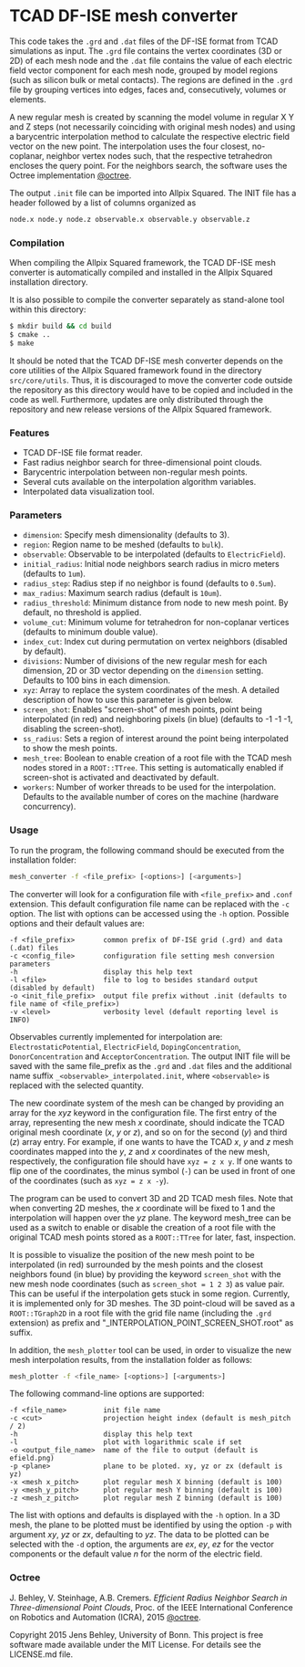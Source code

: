 # TCAD DF-ISE mesh converter
This code takes the `.grd` and `.dat` files of the DF-ISE format from TCAD simulations as input. The `.grd` file contains the vertex coordinates (3D or 2D) of each mesh node and the `.dat` file contains the value of each electric field vector component for each mesh node, grouped by model regions (such as silicon bulk or metal contacts). The regions are defined in the `.grd` file by grouping vertices into edges, faces and, consecutively, volumes or elements.

A new regular mesh is created by scanning the model volume in regular X Y and Z steps (not necessarily coinciding with original mesh nodes) and using a barycentric interpolation method to calculate the respective electric field vector on the new point. The interpolation uses the four closest, no-coplanar, neighbor vertex nodes such, that the respective tetrahedron encloses the query point. For the neighbors search, the software uses the Octree implementation [@octree].

The output `.init` file can be imported into Allpix Squared. The INIT file has a header followed by a list of columns organized as
```bash
node.x node.y node.z observable.x observable.y observable.z
```

### Compilation

When compiling the Allpix Squared framework, the TCAD DF-ISE mesh converter is automatically compiled and installed in the Allpix Squared installation directory.

It is also possible to compile the converter separately as stand-alone tool within this directory:
```bash
$ mkdir build && cd build
$ cmake ..
$ make
```

It should be noted that the TCAD DF-ISE mesh converter depends on the core utilities of the Allpix Squared framework found in the directory `src/core/utils`. Thus, it is discouraged to move the converter code outside the repository as this directory would have to be copied and included in the code as well. Furthermore, updates are only distributed through the repository and new release versions of the Allpix Squared framework.

### Features
- TCAD DF-ISE file format reader.
- Fast radius neighbor search for three-dimensional point clouds.
- Barycentric interpolation between non-regular mesh points.
- Several cuts available on the interpolation algorithm variables.
- Interpolated data visualization tool.

### Parameters
* `dimension`: Specify mesh dimensionality (defaults to 3).
* `region`: Region name to be meshed (defaults to `bulk`).
* `observable`: Observable to be interpolated (defaults to `ElectricField`).
* `initial_radius`: Initial node neighbors search radius in micro meters (defaults to `1um`).
* `radius_step`: Radius step if no neighbor is found (defaults to `0.5um`).
* `max_radius`: Maximum search radius (default is `10um`).
* `radius_threshold`: Minimum distance from node to new mesh point. By default, no threshold is applied.
* `volume_cut`: Minimum volume for tetrahedron for non-coplanar vertices (defaults to minimum double value).
* `index_cut`: Index cut during permutation on vertex neighbors (disabled by default).
* `divisions`: Number of divisions of the new regular mesh for each dimension, 2D or 3D vector depending on the `dimension` setting. Defaults to 100 bins in each dimension.
* `xyz`: Array to replace the system coordinates of the mesh. A detailed description of how to use this parameter is given below.
* `screen_shot`: Enables "screen-shot" of mesh points, point being interpolated (in red) and neighboring pixels (in blue) (defaults to -1 -1 -1, disabling the screen-shot).
* `ss_radius`: Sets a region of interest around the point being interpolated to show the mesh points.
* `mesh_tree`: Boolean to enable creation of a root file with the TCAD mesh nodes stored in a `ROOT::TTree`. This setting is automatically enabled if screen-shot is activated and deactivated by default.
* `workers`: Number of worker threads to be used for the interpolation. Defaults to the available number of cores on the machine (hardware concurrency).

### Usage
To run the program, the following command should be executed from the installation folder:
```bash
mesh_converter -f <file_prefix> [<options>] [<arguments>]
```
The converter will look for a configuration file with `<file_prefix>` and `.conf` extension. This default configuration file name can be replaced with the `-c` option.
The list with options can be accessed using the `-h` option.
Possible options and their default values are:
```
-f <file_prefix>       common prefix of DF-ISE grid (.grd) and data (.dat) files
-c <config_file>	   configuration file setting mesh conversion parameters
-h                     display this help text
-l <file>              file to log to besides standard output (disabled by default)
-o <init_file_prefix>  output file prefix without .init (defaults to file name of <file_prefix>)
-v <level>             verbosity level (default reporting level is INFO)
```

Observables currently implemented for interpolation are: `ElectrostaticPotential`, `ElectricField`, `DopingConcentration`, `DonorConcentration` and `AcceptorConcentration`.
The output INIT file will be saved with the same file_prefix as the `.grd` and `.dat` files and the additional name suffix `_<observable>_interpolated.init`, where `<observable>` is replaced with the selected quantity.

The new coordinate system of the mesh can be changed by providing an array for the *xyz* keyword in the configuration file. The first entry of the array, representing the new mesh *x* coordinate, should indicate the TCAD original mesh coordinate (*x*, *y* or *z*), and so on for the second (*y*) and third (*z*) array entry. For example, if one wants to have the TCAD *x*, *y* and *z* mesh coordinates mapped into the *y*, *z* and *x* coordinates of the new mesh, respectively, the configuration file should have `xyz = z x y`. If one wants to flip one of the coordinates, the minus symbol (`-`) can be used in front of one of the coordinates (such as `xyz = z x -y`).

The program can be used to convert 3D and 2D TCAD mesh files. Note that when converting 2D meshes, the *x* coordinate will be fixed to 1 and the interpolation will happen over the *yz* plane.
The keyword mesh_tree can be used as a switch to enable or disable the creation of a root file with the original TCAD mesh points stored as a `ROOT::TTree` for later, fast, inspection.

It is possible to visualize the position of the new mesh point to be interpolated (in red) surrounded by the mesh points and the closest neighbors found (in blue) by providing the keyword `screen_shot` with the new mesh node coordinates (such as `screen_shot = 1 2 3`) as value pair. This can be useful if the interpolation gets stuck in some region. Currently, it is implemented only for 3D meshes. The 3D point-cloud will be saved as a `ROOT::TGraph2D` in a root file with the grid file name (including the `.grd` extension) as prefix and "_INTERPOLATION_POINT_SCREEN_SHOT.root" as suffix.

In addition, the `mesh_plotter` tool can be used, in order to visualize the new mesh interpolation results, from the installation folder as follows:
```bash
mesh_plotter -f <file_name> [<options>] [<arguments>]
```
The following command-line options are supported:
```
-f <file_name>         init file name
-c <cut>               projection height index (default is mesh_pitch / 2)
-h                     display this help text
-l                     plot with logarithmic scale if set
-o <output_file_name>  name of the file to output (default is efield.png)
-p <plane>             plane to be ploted. xy, yz or zx (default is yz)
-x <mesh x_pitch>      plot regular mesh X binning (default is 100)
-y <mesh_y_pitch>      plot regular mesh Y binning (default is 100)
-z <mesh_z_pitch>      plot regular mesh Z binning (default is 100)
```

The list with options and defaults is displayed with the `-h` option.
In a 3D mesh, the plane to be plotted must be identified by using the option `-p` with argument *xy*, *yz* or *zx*, defaulting to *yz*.
The data to be plotted can be selected with the `-d` option, the arguments are *ex*, *ey*, *ez* for the vector components or the default value *n* for the norm of the electric field.


### Octree
J. Behley, V. Steinhage, A.B. Cremers. *Efficient Radius Neighbor Search in Three-dimensional Point Clouds*, Proc. of the IEEE International Conference on Robotics and Automation (ICRA), 2015 [@octree].

Copyright 2015 Jens Behley, University of Bonn.
This project is free software made available under the MIT License. For details see the LICENSE.md file.

[@octree]: http://jbehley.github.io/papers/behley2015icra.pdf
